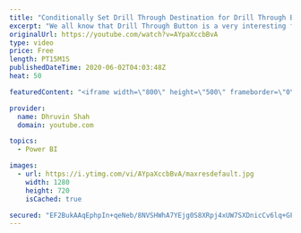 ```yaml
---
title: "Conditionally Set Drill Through Destination for Drill Through Button in Power BI"
excerpt: "We all know that Drill Through Button is a very interesting feature provided by Power BI Desktop. In my earlier sessions, we have discussed how to create a Drill Through Button in Power BI.   I have taken the same example, and extend the report. Sometimes there is a possibility that our Power BI report"
originalUrl: https://youtube.com/watch?v=AYpaXccbBvA
type: video
price: Free
length: PT15M1S
publishedDateTime: 2020-06-02T04:03:48Z
heat: 50

featuredContent: "<iframe width=\"800\" height=\"500\" frameborder=\"0\" src=\"https://www.youtube.com/embed/AYpaXccbBvA\" allow=\"accelerometer; autoplay; encrypted-media; gyroscope; picture-in-picture\" allowfullscreen></iframe>"

provider:
  name: Dhruvin Shah
  domain: youtube.com

topics:
  - Power BI

images:
  - url: https://i.ytimg.com/vi/AYpaXccbBvA/maxresdefault.jpg
    width: 1280
    height: 720
    isCached: true

secured: "EF2BukAAqEphpIn+qeNeb/8NVSHWhA7YEjg0S8XRpj4xUW7SXDnicCv6lq+GFw7QVwLOjvyOeCAxITk4gXMeUF6Pxb0J1UsCj5GsEhcE3Rq5mqdCknw9bEx9aaaGhyAJVYnKlcecmVYeBTuxhdu2Jlx5EuonqIBSoqmDg+gZbwyyiqj5d7y+dDfzSiyT/pygwxoTolLvRdA2DDHHAkYarmxadf1YD9HGFaxVQqGFyKDnlLjMesp4k6BQhpDNWFyJhblIV0DjZzNduelhH/S8+PKPD3Vp+4KwLtciBWbUURHbnstrA0pTCh3ivwSDn/cWn/9rzCzwFzkPNUj9MVNguxssNP+F2di76RoaLBz7s7uhwo8rJUDRuZO2CSlTcwhCo4A/IDUc7jklN2NhTmN57OR0zTTHaAGe6ImCMmMm0MM=;sMzmfDed5tbN3JuMb622Gg=="
---
```


